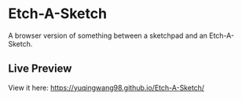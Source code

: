 # Etch-A-Sketch
A browser version of something between a sketchpad and an Etch-A-Sketch.


## Live Preview
View it here: https://yuqingwang98.github.io/Etch-A-Sketch/
